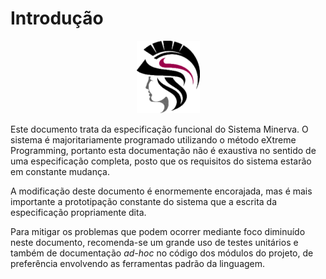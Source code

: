 # Introdução

<center>

![Logomarca do Sistema Minerva](./minerva-logo.png)

</center>

Este documento trata da especificação funcional do Sistema Minerva. O sistema
é majoritariamente programado utilizando o método eXtreme Programming, portanto
esta documentação não é exaustiva no sentido de uma especificação completa,
posto que os requisitos do sistema estarão em constante mudança.

A modificação deste documento é enormemente encorajada, mas é mais importante a
prototipação constante do sistema que a escrita da especificação propriamente
dita.

Para mitigar os problemas que podem ocorrer mediante foco diminuído neste
documento, recomenda-se um grande uso de testes unitários e também de documentação
_ad-hoc_ no código dos módulos do projeto, de preferência envolvendo as ferramentas
padrão da linguagem.


